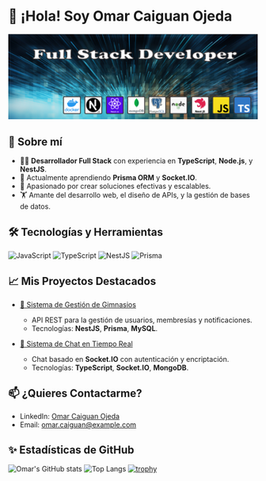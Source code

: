 # 👋 ¡Hola! Soy Omar Caiguan Ojeda

![Bienvenido a mi perfil](assets/banner.png)

## 🚀 Sobre mí
- 🧑‍💻 **Desarrollador Full Stack** con experiencia en **TypeScript**, **Node.js**, y **NestJS**.
- 🌱 Actualmente aprendiendo **Prisma ORM** y **Socket.IO**.
- 🎯 Apasionado por crear soluciones efectivas y escalables.
- 🏋️ Amante del desarrollo web, el diseño de APIs, y la gestión de bases de datos.

## 🛠️ Tecnologías y Herramientas
![JavaScript](https://img.shields.io/badge/-JavaScript-F7DF1E?logo=javascript&logoColor=black&style=flat-square)
![TypeScript](https://img.shields.io/badge/-TypeScript-007ACC?logo=typescript&logoColor=white&style=flat-square)
![NestJS](https://img.shields.io/badge/-NestJS-E0234E?logo=nestjs&logoColor=white&style=flat-square)
![Prisma](https://img.shields.io/badge/-Prisma-2D3748?logo=prisma&logoColor=white&style=flat-square)

## 📈 Mis Proyectos Destacados
- [🚀 Sistema de Gestión de Gimnasios](https://github.com/omar-caiguan-ojeda/sistema-gimnasios)
  - API REST para la gestión de usuarios, membresías y notificaciones.
  - Tecnologías: **NestJS**, **Prisma**, **MySQL**.

- [💬 Sistema de Chat en Tiempo Real](https://github.com/omar-caiguan-ojeda/chat-realtime)
  - Chat basado en **Socket.IO** con autenticación y encriptación.
  - Tecnologías: **TypeScript**, **Socket.IO**, **MongoDB**.

## 📫 ¿Quieres Contactarme?
- LinkedIn: [Omar Caiguan Ojeda](https://www.linkedin.com/in/omar-caiguan-ojeda)
- Email: [omar.caiguan@example.com](mailto:omar.caiguan@example.com)

## ✨ Estadísticas de GitHub
![Omar's GitHub stats](https://github-readme-stats.vercel.app/api?username=omar-caiguan-ojeda&show_icons=true&theme=radical)
![Top Langs](https://github-readme-stats.vercel.app/api/top-langs/?username=omar-caiguan-ojeda&langs_count=8&theme=tokyonight)
[![trophy](https://github-profile-trophy.vercel.app/?username=omar-caiguan-ojeda)](https://github.com/omar-caiguan-ojeda)




